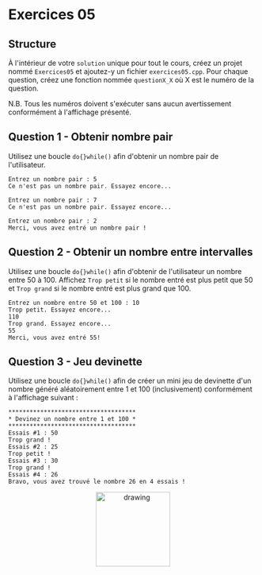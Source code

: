 # Exercices 05

## Structure

À l'intérieur de votre `solution` unique pour tout le cours, créez un projet nommé `Exercices05` et ajoutez-y un fichier `exercices05.cpp`. Pour chaque question, créez une fonction nommée `questionX_X` où X est le numéro de la question.

N.B. Tous les numéros doivent s'exécuter sans aucun avertissement conformément à l'affichage présenté.

## Question 1 - Obtenir nombre pair
Utilisez une boucle `do{}while()` afin d'obtenir un nombre pair de l'utilisateur.
```plaintext
Entrez un nombre pair : 5
Ce n'est pas un nombre pair. Essayez encore...

Entrez un nombre pair : 7
Ce n'est pas un nombre pair. Essayez encore...

Entrez un nombre pair : 2
Merci, vous avez entré un nombre pair !
```
## Question 2 - Obtenir un nombre entre intervalles
Utilisez une boucle `do{}while()` afin d'obtenir de l'utilisateur un nombre entre 50 à 100.  Affichez `Trop petit` si le nombre entré est plus petit que 50 et `Trop grand` si le nombre entré est plus grand que 100.
```plaintext
Entrez un nombre entre 50 et 100 : 10
Trop petit. Essayez encore...
110
Trop grand. Essayez encore...
55
Merci, vous avez entré 55!
```

## Question 3 - Jeu devinette
Utilisez une boucle `do{}while()` afin de créer un mini jeu de devinette d'un nombre généré aléatoirement entre 1 et 100 (inclusivement) conformément à l'affichage suivant :
```plaintext
************************************
* Devinez un nombre entre 1 et 100 *
************************************
Essais #1 : 50
Trop grand !
Essais #2 : 25
Trop petit !
Essais #3 : 30
Trop grand !
Essais #4 : 26
Bravo, vous avez trouvé le nombre 26 en 4 essais !
````



<p align="Center"><img src="./images/end.png" alt="drawing" width="150"/></p>

